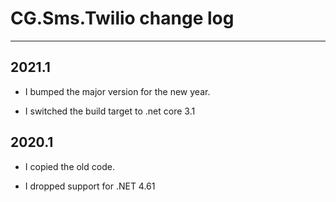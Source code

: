 # CG.Sms.Twilio change log
---

## 2021.1

* I bumped the major version for the new year.

* I switched the build target to .net core 3.1

## 2020.1

* I copied the old code. 

* I dropped support for .NET 4.61



